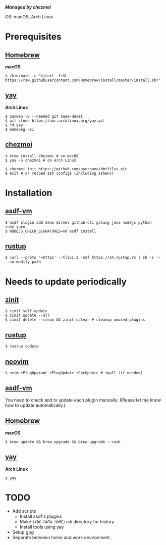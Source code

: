 ***Managed by chezmoi***

OS: macOS, Arch Linux

# Prerequisites

## [Homebrew](https://brew.sh)
**macOS**
```shell
$ /bin/bash -c "$(curl -fsSL https://raw.githubusercontent.com/Homebrew/install/master/install.sh)"
```

## [yay](https://github.com/Jguer/yay)
**Arch Linux**
```shell
$ pacman -S --needed git base-devel
$ git clone https://aur.archlinux.org/yay.git
$ cd yay
$ makepkg -si
```

## [chezmoi](https://www.chezmoi.io)
```shell
$ brew install chezmoi # on macOS
$ yay -S chezmoi # on Arch Linux

$ chezmoi init https://github.com/username/dotfiles.git
$ exit # or reload zsh configs (including zshenv)
```

# Installation
## [asdf-vm](https://asfd-vm.com)
```shell
$ asdf plugin add deno direnv github-cli golang java nodejs python ruby yarn
$ NODEJS_CHECK_SIGNATURES=no asdf install
```

## [rustup](https://rustup.rs)
```shell
$ curl --proto '=https' --tlsv1.2 -sSf https://sh.rustup.rs | sh -s -- --no-modify-path
```

# Needs to update periodically

## [zinit](https://github.com/zdharma/zinit)
```shell
$ zinit self-update
$ zinit update --all
$ zinit delete --clean && zinit cclear # cleanup unused plugins
```

## [rustup](https://rustup.rs)
```shell
$ rustup update
```

## [neovim](https://github.com/neovim/neovim)
```shell
$ nvim +PlugUpgrade +PlugUpdate +CocUpdate # +qall (if needed)
```

## [asdf-vm](https://asdf-vm.com)
You need to check and to update each plugin manually. (Please let me know how to update automatically.)

## [Homebrew](https://brew.sh)
**macOS**
```shell
$ brew update && brew upgrade && brew upgrade --cask
```

## [yay](https://github.com/Jguer/yay)
**Arch Linux**
```shell
$ yay
```

# TODO
- Add scripts
    - Install asdf's plugins
    - Make `$XDG_DATA_HOME/zsh` directory for history
    - Install tools using yay
- Setup gpg
- Separate between home and work environment.
